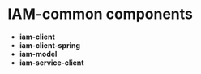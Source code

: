 # IAM-common components

* __iam-client__ 
* __iam-client-spring__
* __iam-model__
* __iam-service-client__
